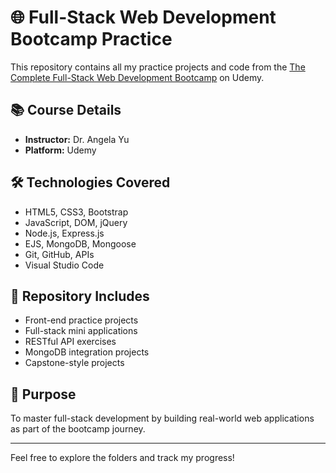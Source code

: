 # 🌐 Full-Stack Web Development Bootcamp Practice

This repository contains all my practice projects and code from the [The Complete Full-Stack Web Development Bootcamp](https://www.udemy.com/course/the-complete-web-development-bootcamp/) on Udemy.

## 📚 Course Details
- **Instructor:** Dr. Angela Yu  
- **Platform:** Udemy

## 🛠️ Technologies Covered
- HTML5, CSS3, Bootstrap  
- JavaScript, DOM, jQuery  
- Node.js, Express.js  
- EJS, MongoDB, Mongoose  
- Git, GitHub, APIs  
- Visual Studio Code

## 📁 Repository Includes
- Front-end practice projects  
- Full-stack mini applications  
- RESTful API exercises  
- MongoDB integration projects  
- Capstone-style projects

## 🎯 Purpose
To master full-stack development by building real-world web applications as part of the bootcamp journey.

---

Feel free to explore the folders and track my progress!
